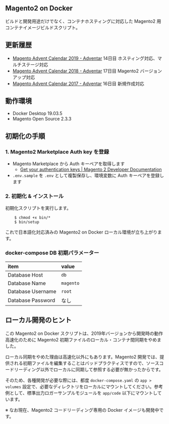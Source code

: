 ## Magento2 on Docker
ビルドと開発用途だけでなく、コンテナホスティングに対応した Magento2 用 コンテナイメージビルドスクリプト。

## 更新履歴
- [Magento Advent Calendar 2019 - Adventar](https://adventar.org/calendars/4213) 14日目 ホスティング対応、マルチステージ対応
- [Magento Advent Calendar 2018 - Adventar](https://adventar.org/calendars/3176) 17日目 Magento2 バージョンアップ対応
- [Magento Advent Calendar 2017 - Adventar](https://adventar.org/calendars/2349) 16日目 新規作成対応

## 動作環境
- Docker Desktop 19.03.5
- Magento Open Source 2.3.3

## 初期化の手順
### 1. Magento2 Marketplace Auth key を登録
- Magento Marketplace から Auth キーペアを取得します
    - [Get your authentication keys | Magento 2 Developer Documentation](https://devdocs.magento.com/guides/v2.3/install-gde/prereq/connect-auth.html)
- `.env.sample` を `.env` として複製保存し、環境変数に Auth キーペアを登録します

### 2. 初期化 & インストール
初期化スクリプトを実行します。

        $ chmod +x bin/*
        $ bin/setup

これで日本語化対応済みの Magento2 on Docker ローカル環境が立ち上がります。

### docker-compose DB 初期パラメーター

| item | value |
|:--|:--|
| Database Host | `db` |
| Database Name | `magento` |
| Database Username | `root` |
| Database Password | なし |

## ローカル開発のヒント
この Magento2 on Docker スクリプトは、2019年バージョンから開発時の動作高速化のために Magento2 初期ファイルのローカル・コンテナ間同期をやめました。

ローカル同期をやめた理由は高速化以外にもあります。Magento2 開発では、提供される初期ファイルを編集することはバッドプラクティスですので、ソースコードリーディング以外でローカルに同期して参照する必要が無かったからです。

そのため、各種開発が必要な際には、都度 `docker-compose.yaml` の `app > volumes` 設定で、必要なディレクトリをローカルにマウントしてください。参考例として、標準出力ロガーサンプルモジュールを `app/code` 以下にマウントしています。

※ なお現在、Magento2 コードリーディング専用の Docker イメージも開発中です。
